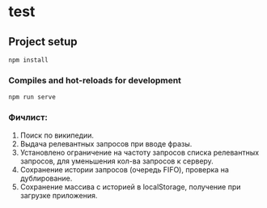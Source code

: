 # test

## Project setup
```
npm install
```

### Compiles and hot-reloads for development
```
npm run serve
```

### Фичлист:

1. Поиск по википедии.
2. Выдача релевантных запросов при вводе фразы.
3. Установлено ограничение на частоту запросов списка релевантных запросов, для уменьшения кол-ва запросов к серверу.
4. Сохранение истории запросов (очередь FIFO), проверка на дублирование.
5. Сохранение массива с историей в localStorage, получение при загрузке приложения.
